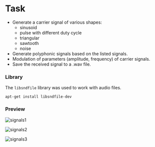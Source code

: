 # Task
- Generate a carrier signal of various shapes:
  - sinusoid
  - pulse with different duty cycle
  - triangular
  - sawtooth
  - noise
- Generate polyphonic signals based on the listed signals.
- Modulation of parameters (amplitude, frequency) of carrier signals.
- Save the received signal to a .wav file.

### Library
The `libsndfile` library was used to work with audio files.
~~~
apt-get install libsndfile-dev
~~~

### Preview


![signals1](https://github.com/Strong-Tea/Audio-Signals/assets/135996451/0da6c81f-464a-4209-b535-dd91794c893e)


![signals2](https://github.com/Strong-Tea/Audio-Signals/assets/135996451/4759ae0c-eaf1-4e9d-aa65-0a106b5d01e4)

![signals3](https://github.com/Strong-Tea/Audio-Signals/assets/135996451/d7d23551-431d-477b-ac06-3bc12883dd0d)

